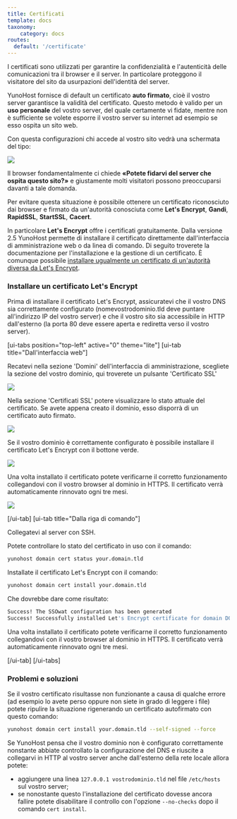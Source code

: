 ```yaml
---
title: Certificati
template: docs
taxonomy:
    category: docs
routes:
  default: '/certificate'
---
```


I certificati sono utilizzati per garantire la confidenzialità e l'autenticità delle comunicazioni tra il browser e il server. In particolare proteggono il visitatore del sito da usurpazioni dell'identità del server.

YunoHost fornisce di default un certificato **auto firmato**, cioè il vostro server garantisce la validità del certificato. Questo metodo è valido per un **uso personale** del vostro server, del quale certamente vi fidate, mentre non è sufficiente se volete esporre il vostro server su internet ad esempio se esso ospita un sito web.

Con questa configurazioni chi accede al vostro sito vedrà una schermata del tipo:

![](/img/postinstall_error.png)

Il browser fondamentalmente ci chiede **«Potete fidarvi del server che ospita questo sito?»** e giustamente molti visitatori possono preoccuparsi davanti a tale domanda.

Per evitare questa situazione è possibile ottenere un certificato riconosciuto dai browser e firmato da un'autorità conosciuta come **Let's Encrypt**, **Gandi**, **RapidSSL**, **StartSSL**, **Cacert**.

In particolare **Let's Encrypt** offre i certificati gratuitamente. Dalla versione 2.5 YunoHost permette di installare il certificato direttamente dall'interfaccia di amministrazione web o da linea di comando. Di seguito troverete la documentazione per l'installazione e la gestione di un certificato. È comunque possibile [installare ugualmente un certificato di un'autorità diversa da Let's Encrypt](/certificate_custom).

### Installare un certificato Let's Encrypt

Prima di installare il certificato Let's Encrypt, assicuratevi che il vostro DNS
sia correttamente configurato (nomevostrodominio.tld deve puntare all'indirizzo
IP del vostro server) e che il vostro sito sia accessibile in HTTP dall'esterno
(la porta 80 deve essere aperta e rediretta verso il vostro server).

[ui-tabs position="top-left" active="0" theme="lite"]
[ui-tab title="Dall'interfaccia web"]

Recatevi nella sezione 'Domini' dell'interfaccia di amministrazione, scegliete la sezione del vostro dominio, qui troverete un pulsante 'Certificato SSL'

![](/img/domain-certificate-button.png)

Nella sezione 'Certificati SSL' potere visualizzare lo stato attuale del
certificato. Se avete appena creato il dominio, esso disporrà di un certificato
auto firmato.

![](/img/certificate-before-LE.png)

Se il vostro dominio è correttamente configurato è possibile installare il certificato Let's Encrypt con il bottone verde.

![](/img/certificate-after-LE.png)

Una volta installato il certificato potete verificarne il corretto funzionamento collegandovi con il vostro browser al dominio in HTTPS. Il certificato verrà automaticamente rinnovato ogni tre mesi.

![](/img/certificate-signed-by-LE.png)

[/ui-tab]
[ui-tab title="Dalla riga di comando"]

Collegatevi al server con SSH.

Potete controllare lo stato del certificato in uso con il comando:

```bash
yunohost domain cert status your.domain.tld
```

Installate il certificato Let's Encrypt con il comando:

```bash
yunohost domain cert install your.domain.tld
```

Che dovrebbe dare come risultato:

```bash
Success! The SSOwat configuration has been generated
Success! Successfully installed Let's Encrypt certificate for domain DOMAIN.TLD!
```

Una volta installato il certificato potete verificarne il corretto funzionamento collegandovi con il vostro browser al dominio in HTTPS. Il certificato verrà automaticamente rinnovato ogni tre mesi.

[/ui-tab]
[/ui-tabs]

### Problemi e soluzioni

Se il vostro certificato risultasse non funzionante a causa di qualche errore (ad esempio lo avete perso oppure non siete in grado di leggere i file) potete ripulire la situazione rigenerando un certificato autofirmato con questo comando:

```bash
yunohost domain cert install your.domain.tld --self-signed --force
```

Se YunoHost pensa che il vostro dominio non è configurato correttamente nonstante abbiate controllato la configurazione del DNS e riuscite a collegarvi in HTTP al vostro server anche dall'esterno della rete locale allora potete:

- aggiungere una linea `127.0.0.1 vostrodominio.tld` nel file `/etc/hosts` sul vostro server;
- se nonostante questo l'installazione del certificato dovesse ancora fallire potete disabilitare il controllo con l'opzione `--no-checks` dopo il comando `cert install`.
